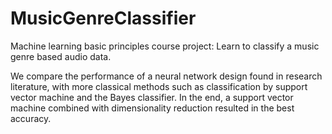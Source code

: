 # MusicGenreClassifier

Machine learning basic principles course project: Learn to classify a music genre based audio data.

We compare the performance of a neural network design found in research literature, with more classical methods such as classification by support vector machine and the Bayes classifier. In the end, a support vector machine combined with dimensionality reduction resulted in the best accuracy.
